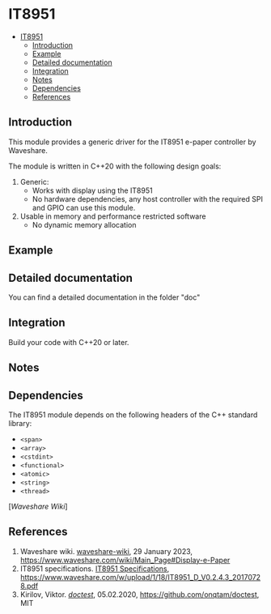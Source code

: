 # IT8951

- [IT8951](#it8951)
  - [Introduction](#introduction)
  - [Example](#example)
  - [Detailed documentation](#detailed-documentation)
  - [Integration](#integration)
  - [Notes](#notes)
  - [Dependencies](#dependencies)
  - [References](#references)

## Introduction

This module provides a generic driver for the IT8951 e-paper controller by Waveshare. 

The module is written in C++20 with the following design goals:
1. Generic:
   - Works with display using the IT8951
   - No hardware dependencies, any host controller with the required SPI and GPIO can use this module.
2. Usable in memory and performance restricted software
   - No dynamic memory allocation

## Example

## Detailed documentation

You can find a detailed documentation in the folder "doc"

## Integration

Build your code with C++20 or later.

## Notes

## Dependencies

The IT8951 module depends on the following headers of the C++ standard library:

- `<span>`
- `<array>`
- `<cstdint>`
- `<functional>`
- `<atomic>`
- `<string>`
- `<thread>`

[_Waveshare Wiki_]

## References

1. Waveshare wiki. [waveshare-wiki], 29 January 2023, https://www.waveshare.com/wiki/Main_Page#Display-e-Paper
2. IT8951 specifications. [IT8951 Specifications], https://www.waveshare.com/w/upload/1/18/IT8951_D_V0.2.4.3_20170728.pdf
3. Kirilov, Viktor. [_doctest_][doctest], 05.02.2020, https://github.com/onqtam/doctest, MIT

[waveshare-wiki]: https://www.waveshare.com/wiki/Main_Page#Display-e-Paper
[IT8951 Specifications]: https://www.waveshare.com/w/upload/1/18/IT8951_D_V0.2.4.3_20170728.pdf
[doctest]:  https://github.com/onqtam/doctest